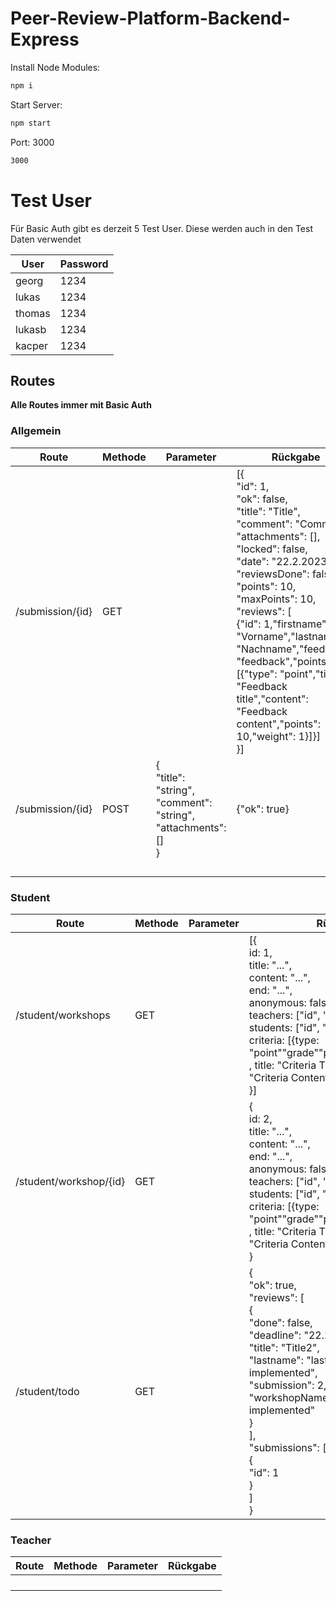 # Peer-Review-Platform-Backend-Express
Install Node Modules:
```sh
npm i
```
Start Server:

```sh
npm start
```

Port: 3000
```sh
3000
```

# Test User
Für Basic Auth gibt es derzeit 5 Test User. Diese werden auch in den Test Daten verwendet

| User   | Password |
|--------|----------|
| georg  | 1234     |
| lukas  | 1234     |
| thomas | 1234     |
| lukasb | 1234     |
| kacper | 1234     |


## Routes
**Alle Routes immer mit Basic Auth**
### Allgemein
| Route                  | Methode | Parameter  | Rückgabe                                                                                                                                                                                                                                                                                                                                                                                                                             |
|------------------------|---------|------------|--------------------------------------------------------------------------------------------------------------------------------------------------------------------------------------------------------------------------------------------------------------------------------------------------------------------------------------------------------------------------------------------------------------------------------------|
| /submission/{id}      | GET     |  | [{<br>"id": 1,<br>"ok": false,<br>"title": "Title",<br>"comment": "Comment",<br>"attachments": [],<br>"locked": false,<br>"date": "22.2.2023",<br>"reviewsDone": false,<br>"points": 10,<br>"maxPoints": 10,<br>"reviews": [<br>{"id": 1,"firstname": "Vorname","lastname": "Nachname","feedback": "feedback","points": [{"type": "point","title": "Feedback title","content": "Feedback content","points": 10,"weight": 1}]}]<br>}] |
| /submission/{id}       | POST    |{<br>"title": "string", <br>"comment": "string", <br>"attachments": []<br>}      |   {"ok": true}                                                                                                                                                                                                                                                                                                                                                                                                                            |
|                        |         |            |                                                                                                                                                                                                                                                                                                                                                                                                                                      |
|                        |         |            |                                                                                                                                                                                                                                                                                                                                                                                                                                      |
|                        |         |            |                                                                                                                                                                                                                                                                                                                                                                                                                                      |
|                        |         |            |                                                                                                                                                                                                                                                                                                                                                                                                                                      |
  
### Student
| Route                  | Methode | Parameter  | Rückgabe                                                                                                                                                                                                                                                                                                                                                                                                                             |
|------------------------|---------|------------|--------------------------------------------------------------------------------------------------------------------------------------------------------------------------------------------------------------------------------------------------------------------------------------------------------------------------------------------------------------------------------------------------------------------------------------|
| /student/workshops     | GET     |  | [{<br>id: 1, <br>title: "...",<br>content: "...",<br>end: "...",<br>anonymous: false, <br>teachers: ["id", "id"],<br> students: ["id", "id", "id"],<br> criteria: [{type: "point""grade""percentage""truefalse" ,            title: "Criteria Title 6",             content: "Criteria Content 6",             weight: 2.0         }]     <br>}]                                                                                     |
| /student/workshop/{id} | GET     |  | {<br>id: 2, <br>title: "...",<br>content: "...",<br>end: "...",<br>anonymous: false, <br>teachers: ["id", "id"],<br> students: ["id", "id", "id"],<br> criteria: [{type: "point""grade""percentage""truefalse" ,            title: "Criteria Title 6",             content: "Criteria Content 6",             weight: 2.0         }]     <br>}                                                                                       |
| /student/todo          | GET     |  | {<br>"ok": true,<br>"reviews": [ <br>{<br>"done": false,<br>"deadline": "22.2.2023",<br>"title": "Title2",<br>"lastname": "lastname not implemented",<br>"submission": 2,<br>"workshopName": "reviewid not implemented"<br>}<br>],<br>"submissions": [<br>{<br>"id": 1<br>}<br>]<br>}                                                                                                                                                |


### Teacher
| Route                  | Methode | Parameter  | Rückgabe                                                                                                                                                                                                                                                                                                                                                                                                                             |
|------------------------|---------|------------|--------------------------------------------------------------------------------------------------------------------------------------------------------------------------------------------------------------------------------------------------------------------------------------------------------------------------------------------------------------------------------------------------------------------------------------|
|                        |         |            |                                                                                                                                                                                                                                                                                                                                                                                                                                      |
|                        |         |            |                                                                                                                                                                                                                                                                                                                                                                                                                                      |
|                        |         |            |                                                                                                                                                                                                                                                                                                                                                                                                                                      |
|                        |         |            |                                                                                                                                                                                                                                                                                                                                                                                                                                      |